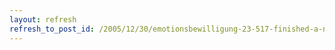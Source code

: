 ```yaml
---
layout: refresh
refresh_to_post_id: /2005/12/30/emotionsbewilligung-23-517-finished-a-new-dvd-and-a-new-photo-of-me
---
```

